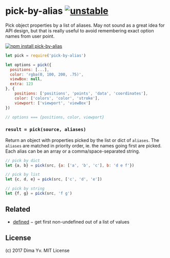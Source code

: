 # pick-by-alias [![unstable](https://img.shields.io/badge/stability-unstable-green.svg)](http://github.com/badges/stability-badges)

Pick object properties by a list of aliases. May not sound as a great idea for API design, but that is really useful to avoid remembering exact option names from user point.

[![npm install pick-by-alias](https://nodei.co/npm/pick-by-alias.png?mini=true)](https://npmjs.org/package/pick-by-alias/)

```js
let pick = require('pick-by-alias')

let options = pick({
  positions: [...],
  color: 'rgba(0, 100, 200, .75)',
  viewBox: null,
  extra: 123
}, {
	positions: ['positions', 'points', 'data', 'coordinates'],
	color: ['colors', 'color', 'stroke'],
	viewport: ['viewport', 'viewBox']
})

// options === {positions, color, viewport}
```

### `result = pick(source, aliases)`

Return an object with properties picked by the list or dict of `aliases`. The `aliases` are matched in priority order, ie. the names going first are picked. Each alias can be an array or a comma/space-separated string.

```js
// pick by dict
let {a, b} = pick(src, {a: ['a', 'b', 'c'], b: 'd e f'})

// pick by list
let {c, d, e} = pick(src, ['c', 'd', 'e'])

// pick by string
let {f, g} = pick(src, 'f g')
```

## Related

* [defined](https://www.npmjs.com/package/defined) − get first non-undefined out of a list of values

## License

(c) 2017 Dima Yv. MIT License
